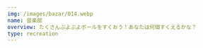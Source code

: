 ```yaml
---
img: /images/bazar/014.webp
name: 音楽部
overview: たくさんぷよぷよボールをすくおう！あなたは何個すくえるかな？
type: recreation
---
```

